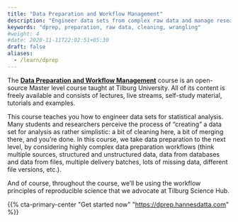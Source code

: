 ```yaml
---
title: "Data Preparation and Workflow Management"
description: "Engineer data sets from complex raw data and manage research projects efficiently."
keywords: "dprep, preparation, raw data, cleaning, wrangling"
#weight: 4
#date: 2020-11-11T22:02:51+05:30
draft: false
aliases:
  - /learn/dprep
---
```


The **[Data Preparation and Workflow Management](https://dprep.hannesdatta.com)** course is an open-source Master level course taught at Tilburg University. All of its content is freely available and consists of lectures, live streams, self-study material, tutorials and examples.

This course teaches you how to engineer data sets for statistical analysis. Many students and researchers perceive the process of “creating” a data set for analysis as rather simplistic: a bit of cleaning here, a bit of merging there, and you’re done. In this course, we take data preparation to the next level, by considering highly complex data preparation workflows (think multiple sources, structured and unstructured data, data from databases and data from files, multiple delivery batches, lots of missing data, different file versions, etc.).

And of course, throughout the course, we’ll be using the workflow principles of reproducible science that we advocate at Tilburg Science Hub.


{{% cta-primary-center "Get started now" "https://dprep.hannesdatta.com" %}}
